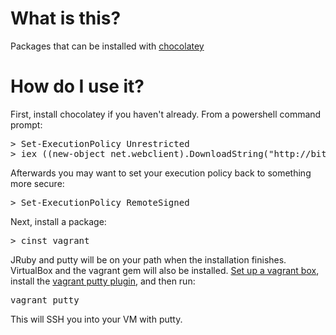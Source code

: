 # What is this?

Packages that can be installed with [chocolatey](http://chocolatey.org)

# How do I use it?

First, install chocolatey if you haven't already. From a powershell command prompt:
<pre>
&gt; Set-ExecutionPolicy Unrestricted
&gt; iex ((new-object net.webclient).DownloadString("http://bit.ly/psChocInstall"))
</pre>

Afterwards you may want to set your execution policy back to something more secure:
<pre>
&gt; Set-ExecutionPolicy RemoteSigned
</pre>

Next, install a package:
<pre>
&gt; cinst vagrant
</pre>

JRuby and putty will be on your path when the installation finishes. VirtualBox and the vagrant gem
will also be installed. [Set up a vagrant box](http://vagrantup.com/docs/getting-started/index.html),
install the [vagrant putty plugin](), and then run:
<pre>
vagrant putty
</pre>

This will SSH you into your VM with putty.